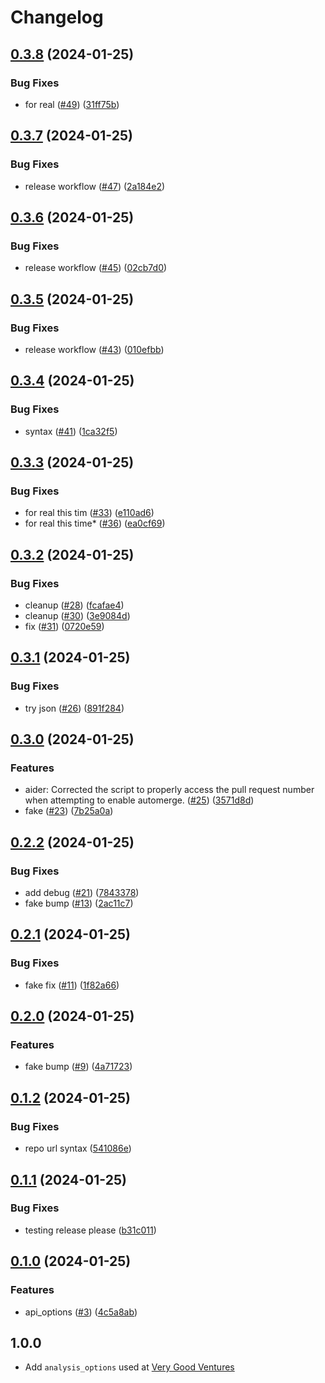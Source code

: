 # Changelog

## [0.3.8](https://github.com/bestow-code/core_analysis/compare/v0.3.7...v0.3.8) (2024-01-25)


### Bug Fixes

* for real ([#49](https://github.com/bestow-code/core_analysis/issues/49)) ([31ff75b](https://github.com/bestow-code/core_analysis/commit/31ff75bf0a7f7c92d9d7055be2bba8ea671479f7))

## [0.3.7](https://github.com/bestow-code/core_analysis/compare/v0.3.6...v0.3.7) (2024-01-25)


### Bug Fixes

* release workflow ([#47](https://github.com/bestow-code/core_analysis/issues/47)) ([2a184e2](https://github.com/bestow-code/core_analysis/commit/2a184e2c6630702380b170a43a5da8a390862823))

## [0.3.6](https://github.com/bestow-code/core_analysis/compare/v0.3.5...v0.3.6) (2024-01-25)


### Bug Fixes

* release workflow ([#45](https://github.com/bestow-code/core_analysis/issues/45)) ([02cb7d0](https://github.com/bestow-code/core_analysis/commit/02cb7d0731a494295bccb1193534e825abad6d4b))

## [0.3.5](https://github.com/bestow-code/core_analysis/compare/v0.3.4...v0.3.5) (2024-01-25)


### Bug Fixes

* release workflow ([#43](https://github.com/bestow-code/core_analysis/issues/43)) ([010efbb](https://github.com/bestow-code/core_analysis/commit/010efbbbb74b0d368b23630162a9b29b1a76ebd5))

## [0.3.4](https://github.com/bestow-code/core_analysis/compare/v0.3.3...v0.3.4) (2024-01-25)


### Bug Fixes

* syntax ([#41](https://github.com/bestow-code/core_analysis/issues/41)) ([1ca32f5](https://github.com/bestow-code/core_analysis/commit/1ca32f5ee451b724bb02984595b4f82a07696066))

## [0.3.3](https://github.com/bestow-code/core_analysis/compare/v0.3.2...v0.3.3) (2024-01-25)


### Bug Fixes

* for real this tim ([#33](https://github.com/bestow-code/core_analysis/issues/33)) ([e110ad6](https://github.com/bestow-code/core_analysis/commit/e110ad6260282855fd4c1bb7940647b4b6ba88b3))
* for real this time* ([#36](https://github.com/bestow-code/core_analysis/issues/36)) ([ea0cf69](https://github.com/bestow-code/core_analysis/commit/ea0cf69475256673783dc2268aa1928b1215f5c3))

## [0.3.2](https://github.com/bestow-code/core_analysis/compare/v0.3.1...v0.3.2) (2024-01-25)


### Bug Fixes

* cleanup ([#28](https://github.com/bestow-code/core_analysis/issues/28)) ([fcafae4](https://github.com/bestow-code/core_analysis/commit/fcafae457f8d00fab9bd24cfebd71a39b6672d29))
* cleanup ([#30](https://github.com/bestow-code/core_analysis/issues/30)) ([3e9084d](https://github.com/bestow-code/core_analysis/commit/3e9084d7a287cbf832e4921778a82e12381f2269))
* fix ([#31](https://github.com/bestow-code/core_analysis/issues/31)) ([0720e59](https://github.com/bestow-code/core_analysis/commit/0720e59f946960984a8fd086a89574503df901cb))

## [0.3.1](https://github.com/bestow-code/core_analysis/compare/v0.3.0...v0.3.1) (2024-01-25)


### Bug Fixes

* try json ([#26](https://github.com/bestow-code/core_analysis/issues/26)) ([891f284](https://github.com/bestow-code/core_analysis/commit/891f28493076773d66df077ab23d3a249fe883d5))

## [0.3.0](https://github.com/bestow-code/core_analysis/compare/v0.2.2...v0.3.0) (2024-01-25)


### Features

* aider: Corrected the script to properly access the pull request number when attempting to enable automerge. ([#25](https://github.com/bestow-code/core_analysis/issues/25)) ([3571d8d](https://github.com/bestow-code/core_analysis/commit/3571d8ddc7cd3e03af42c13000e918e1e05d2a41))
* fake ([#23](https://github.com/bestow-code/core_analysis/issues/23)) ([7b25a0a](https://github.com/bestow-code/core_analysis/commit/7b25a0a8fc7960c2d4312969dfa00a52c6c9291d))

## [0.2.2](https://github.com/bestow-code/core_analysis/compare/v0.2.1...v0.2.2) (2024-01-25)


### Bug Fixes

* add debug ([#21](https://github.com/bestow-code/core_analysis/issues/21)) ([7843378](https://github.com/bestow-code/core_analysis/commit/7843378dedc44a32b12e2ba5878cf6d0ad638179))
* fake bump ([#13](https://github.com/bestow-code/core_analysis/issues/13)) ([2ac11c7](https://github.com/bestow-code/core_analysis/commit/2ac11c7bdeac2fb87461cdedb768261b305afc41))

## [0.2.1](https://github.com/bestow-code/core_analysis/compare/v0.2.0...v0.2.1) (2024-01-25)


### Bug Fixes

* fake fix ([#11](https://github.com/bestow-code/core_analysis/issues/11)) ([1f82a66](https://github.com/bestow-code/core_analysis/commit/1f82a6633f09f31a780f576953c7cdb9f28d600a))

## [0.2.0](https://github.com/bestow-code/core_analysis/compare/v0.1.2...v0.2.0) (2024-01-25)


### Features

* fake bump ([#9](https://github.com/bestow-code/core_analysis/issues/9)) ([4a71723](https://github.com/bestow-code/core_analysis/commit/4a71723e400dc2dc24260ce6c71ccceac0fd4225))

## [0.1.2](https://github.com/bestow-code/core_analysis/compare/v0.1.1...v0.1.2) (2024-01-25)


### Bug Fixes

* repo url syntax ([541086e](https://github.com/bestow-code/core_analysis/commit/541086e3eaf76ce89f7018bb15f52bbe821daba2))

## [0.1.1](https://github.com/bestow-code/core_analysis/compare/v0.1.0...v0.1.1) (2024-01-25)


### Bug Fixes

* testing release please ([b31c011](https://github.com/bestow-code/core_analysis/commit/b31c01112b8b080e1d23fc70ea50634aeac93b8d))

## [0.1.0](https://github.com/bestow-code/core_analysis/compare/v0.0.0...v0.1.0) (2024-01-25)


### Features

* api_options ([#3](https://github.com/bestow-code/core_analysis/issues/3)) ([4c5a8ab](https://github.com/bestow-code/core_analysis/commit/4c5a8abad6e3b022b7944e0c0df7d50004bff492))

## 1.0.0

- Add `analysis_options` used at [Very Good Ventures](https://verygood.ventures)
